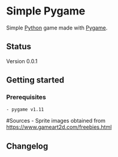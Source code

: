 # Simple Pygame

Simple [Python](https://www.python.org/) game made with [Pygame](https://www.pygame.org/).

## Status
Version 0.0.1

## Getting started
### Prerequisites
    - pygame v1.11

#Sources
    - Sprite images obtained from https://www.gameart2d.com/freebies.html

## Changelog
